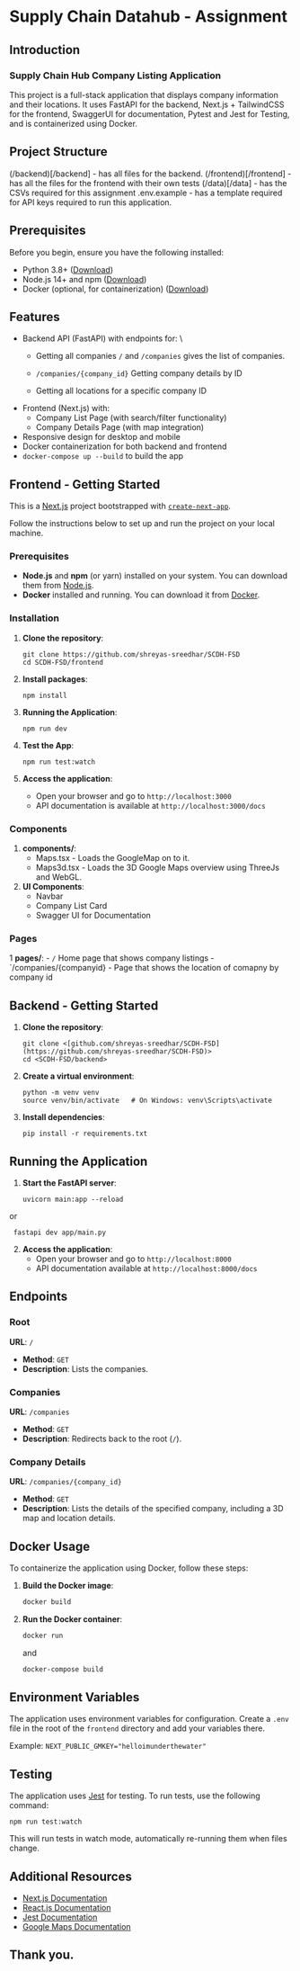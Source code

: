 # Supply Chain Datahub - Assignment 

## Introduction

### Supply Chain Hub Company Listing Application

This project is a full-stack application that displays company information and their locations. It uses FastAPI for the backend, Next.js + TailwindCSS for the frontend, SwaggerUI for documentation, Pytest and Jest for Testing, and is containerized using Docker.

## Project Structure
(/backend)[/backend] - has all files for the backend.
(/frontend)[/frontend] - has all the files for the frontend with their own tests
(/data)[/data] - has the CSVs required for this assignment 
.env.example - has a template required for API keys required to run this application. 
## Prerequisites

Before you begin, ensure you have the following installed:
- Python 3.8+ ([Download](https://www.python.org/downloads/))
- Node.js 14+ and npm ([Download](https://nodejs.org/en/download/))
- Docker (optional, for containerization) ([Download](https://www.docker.com/products/docker-desktop))

## Features

- Backend API (FastAPI) with endpoints for: \ 
  - Getting all companies 
  ```/``` and  ```/companies``` gives the list of companies. 

  - ```/companies/{company_id}```  Getting company details by ID
  - Getting all locations for a specific company ID
- Frontend (Next.js) with:
  - Company List Page (with search/filter functionality)
  - Company Details Page (with map integration)
- Responsive design for desktop and mobile
- Docker containerization for both backend and frontend
- ```docker-compose up --build``` to build the app 



## Frontend - Getting Started 
This is a [Next.js](https://nextjs.org/) project bootstrapped with [`create-next-app`](https://github.com/vercel/next.js/tree/canary/packages/create-next-app).

Follow the instructions below to set up and run the project on your local machine.

### Prerequisites

- **Node.js** and **npm** (or yarn) installed on your system. You can download them from [Node.js](https://nodejs.org/).
- **Docker** installed and running. You can download it from [Docker](https://www.docker.com/).

### Installation

1. **Clone the repository**:
   ```
   git clone https://github.com/shreyas-sreedhar/SCDH-FSD
   cd SCDH-FSD/frontend
   ```

2. **Install packages**:
   ```
   npm install
   ```

3. **Running the Application**:
   ```
   npm run dev
   ```

4. **Test the App**:
   ```
   npm run test:watch
   ```

5. **Access the application**:
   - Open your browser and go to `http://localhost:3000`
   - API documentation is available at `http://localhost:3000/docs`


### Components

1.  **components/**: 
    - Maps.tsx - Loads the GoogleMap on to it.
    - Maps3d.tsx - Loads the 3D Google Maps overview using ThreeJs and WebGL. 
2. **UI Components**:
    - Navbar 
   - Company List Card
   - Swagger UI for Documentation

### Pages

1  **pages/**: 
    - `/` Home page that shows company listings
    -`/companies/{companyid} - Page that shows the location of comapny by company id



## Backend - Getting Started

1. **Clone the repository**:
   ```
   git clone <[github.com/shreyas-sreedhar/SCDH-FSD](https://github.com/shreyas-sreedhar/SCDH-FSD)>
   cd <SCDH-FSD/backend>
   ```

2. **Create a virtual environment**:
   ```
   python -m venv venv
   source venv/bin/activate   # On Windows: venv\Scripts\activate
   ```

3. **Install dependencies**:
   ```
   pip install -r requirements.txt
   ```

## Running the Application

1. **Start the FastAPI server**:
   ```
   uvicorn main:app --reload
   ```
 or 
 ```
  fastapi dev app/main.py 
   ```
2. **Access the application**:
   - Open your browser and go to `http://localhost:8000`
   - API documentation available at `http://localhost:8000/docs`
## Endpoints

### Root

**URL**: `/`

- **Method**: `GET`
- **Description**: Lists the companies.

### Companies

**URL**: `/companies`

- **Method**: `GET`
- **Description**: Redirects back to the root (`/`).

### Company Details

**URL**: `/companies/{company_id}`

- **Method**: `GET`
- **Description**: Lists the details of the specified company, including a 3D map and location details.


## Docker Usage

To containerize the application using Docker, follow these steps:

1. **Build the Docker image**:
   ```bash
   docker build
    ```

2. **Run the Docker container**:
   ```bash
   docker run 
   ```

   and 

    ```bash
   docker-compose build
   ```

## Environment Variables

The application uses environment variables for configuration. Create a `.env` file in the root of the `frontend` directory and add your variables there.

Example: ```NEXT_PUBLIC_GMKEY="helloimunderthewater"```


## Testing

The application uses [Jest](https://jestjs.io/) for testing. To run tests, use the following command:

```
npm run test:watch
```

This will run tests in watch mode, automatically re-running them when files change.

## Additional Resources

- [Next.js Documentation](https://nextjs.org/docs)
- [React.js Documentation](https://reactjs.org/docs/getting-started.html)
- [Jest Documentation](https://jestjs.io/docs/getting-started)
- [Google Maps Documentation](https://developers.google.com/maps/documentation)

## Thank you. 


